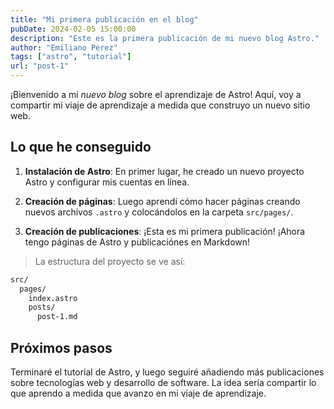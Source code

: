```yaml
---
title: "Mi primera publicación en el blog"
pubDate: 2024-02-05 15:00:00
description: "Este es la primera publicación de mi nuevo blog Astro."
author: "Emiliano Perez"
tags: ["astro", "tutorial"]
url: "post-1"
---
```


¡Bienvenido a mi _nuevo blog_ sobre el aprendizaje de Astro! Aquí, voy a compartir mi viaje de aprendizaje a medida que construyo un nuevo sitio web.

## Lo que he conseguido

1. **Instalación de Astro**: En primer lugar, he creado un nuevo proyecto Astro y configurar mis cuentas en línea.

2. **Creación de páginas**: Luego aprendí cómo hacer páginas creando nuevos archivos `.astro` y colocándolos en la carpeta `src/pages/`.

3. **Creación de publicaciones**: ¡Esta es mi primera publicación! ¡Ahora tengo páginas de Astro y publicaciónes en Markdown!

> La estructura del proyecto se ve así:

```bash
src/
  pages/
    index.astro
    posts/
      post-1.md
```

## Próximos pasos

Terminaré el tutorial de Astro, y luego seguiré añadiendo más publicaciones sobre tecnologías web y desarrollo de software. La idea sería compartir lo que aprendo a medida que avanzo en mi viaje de aprendizaje.
